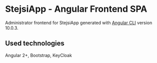 # StejsiApp - Angular Frontend SPA

Administrator frontend for StejsiApp generated with [Angular CLI](https://github.com/angular/angular-cli) version 10.0.3.

## Used technologies

Angular 2+, Bootstrap, KeyCloak
